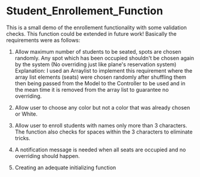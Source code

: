 # Student_Enrollement_Function
This is a small demo of the enrollement functionality with some validation checks. This function could be extended in future work!
Basically the requirements were as follows: 

1. Allow maximum number of students to be seated, spots are chosen randomly. Any spot which has been occupied shouldn't be chosen again by the system (No overriding just like plane's reservation system) 
Explanation: I used an Arraylist to implement this requirement where the array list elements (seats) were chosen randomly after shuffling them then being passed from the Model to the Controller to be used and in the mean time it is removed from the array list to guarantee no overriding.

2. Allow user to choose any color but not a color that was already chosen or White. 

3. Allow user to enroll students with names only more than 3 characters. The function also checks for spaces within the 3 characters to eliminate tricks. 

4. A notification message is needed when all seats are occupied and no overriding should happen. 

5. Creating an adequate initializing function
